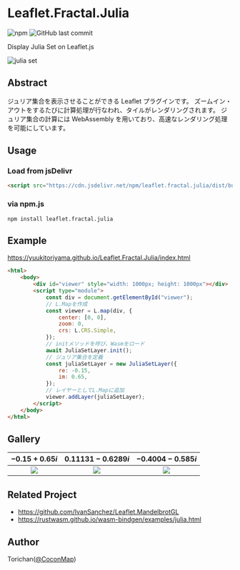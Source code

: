 # Leaflet.Fractal.Julia

![npm](https://img.shields.io/npm/v/leaflet.fractal.julia)
![GitHub last commit](https://img.shields.io/github/last-commit/YUUKIToriyama/Leaflet.Fractal.Julia)

Display Julia Set on Leaflet.js

![julia set](https://i.imgur.com/Ju2UYH2.png)

## Abstract

ジュリア集合を表示させることができる Leaflet プラグインです。
ズームイン・アウトをするたびに計算処理が行なわれ、タイルがレンダリングされます。
ジュリア集合の計算には WebAssembly を用いており、高速なレンダリング処理を可能にしています。

## Usage

### Load from jsDelivr

```html
<script src="https://cdn.jsdelivr.net/npm/leaflet.fractal.julia/dist/bundle.js"></script>
```

### via npm.js

```terminal
npm install leaflet.fractal.julia
```

## Example

https://yuukitoriyama.github.io/Leaflet.Fractal.Julia/index.html

```html
<html>
	<body>
		<div id="viewer" style="width: 1000px; height: 1000px"></div>
		<script type="module">
			const div = document.getElementById("viewer");
			// L.Mapを作成
			const viewer = L.map(div, {
				center: [0, 0],
				zoom: 0,
				crs: L.CRS.Simple,
			});
			// initメソッドを呼び、Wasmをロード
			await JuliaSetLayer.init();
			// ジュリア集合を定義
			const juliaSetLayer = new JuliaSetLayer({
				re: -0.15,
				im: 0.65,
			});
			// レイヤーとしてL.Mapに追加
			viewer.addLayer(juliaSetLayer);
		</script>
	</body>
</html>
```

## Gallery

|           $-0.15 + 0.65i$            |         $0.11131 - 0.6289i$          |          $-0.4004 - 0.585i$          |
| :----------------------------------: | :----------------------------------: | :----------------------------------: |
| ![](https://i.imgur.com/f5WjiVK.png) | ![](https://i.imgur.com/unUGUpV.png) | ![](https://i.imgur.com/YOLgUhd.png) |

## Related Project

- https://github.com/IvanSanchez/Leaflet.MandelbrotGL
- https://rustwasm.github.io/wasm-bindgen/examples/julia.html

## Author

Torichan([@CoconMap](https://twitter.com/coconmap))
